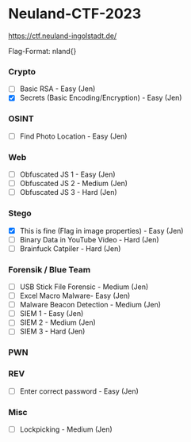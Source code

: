 # Neuland-CTF-2023
https://ctf.neuland-ingolstadt.de/

Flag-Format: nland{}

### Crypto
- [ ] Basic RSA - Easy (Jen)
- [x] Secrets (Basic Encoding/Encryption) - Easy (Jen)

### OSINT
- [ ] Find Photo Location - Easy (Jen)

### Web
- [ ] Obfuscated JS 1 - Easy (Jen)
- [ ] Obfuscated JS 2 - Medium (Jen)
- [ ] Obfuscated JS 3 - Hard (Jen)

### Stego
- [x] This is fine (Flag in image properties) - Easy (Jen)
- [ ] Binary Data in YouTube Video - Hard (Jen)
- [ ] Brainfuck Catpiler - Hard (Jen)

### Forensik / Blue Team
- [ ] USB Stick File Forensic - Medium (Jen)
- [ ] Excel Macro Malware- Easy (Jen)
- [ ] Malware Beacon Detection - Medium (Jen)
- [ ] SIEM 1 - Easy (Jen)
- [ ] SIEM 2 - Medium (Jen)
- [ ] SIEM 3 - Hard (Jen)

### PWN

### REV
- [ ] Enter correct password - Easy (Jen)

### Misc
- [ ] Lockpicking - Medium (Jen)
